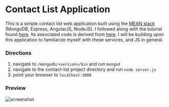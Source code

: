 # Contact List Application
This is a simple contact list web application built using the [MEAN stack](http://mean.io/#!/) (MongoDB, Express, AngularJS, NodeJS). I followed along with the tutorial found [here](https://www.youtube.com/watch?v=kHV7gOHvNdk). Its associated code is derived from [here](https://github.com/michaelcheng429/meanstacktutorial). I will be building upon this application to familiarize myself with these services, and JS in general. 

### Directions
1. navigate to `/mongodb/<version>/bin` and run `mongod`
2. navigate to the contact-list project directory and run `node server.js`
3. point your browser to `localhost:3000`

### Preview

![screenshot](http://i.imgur.com/qWJ7voV.png)
